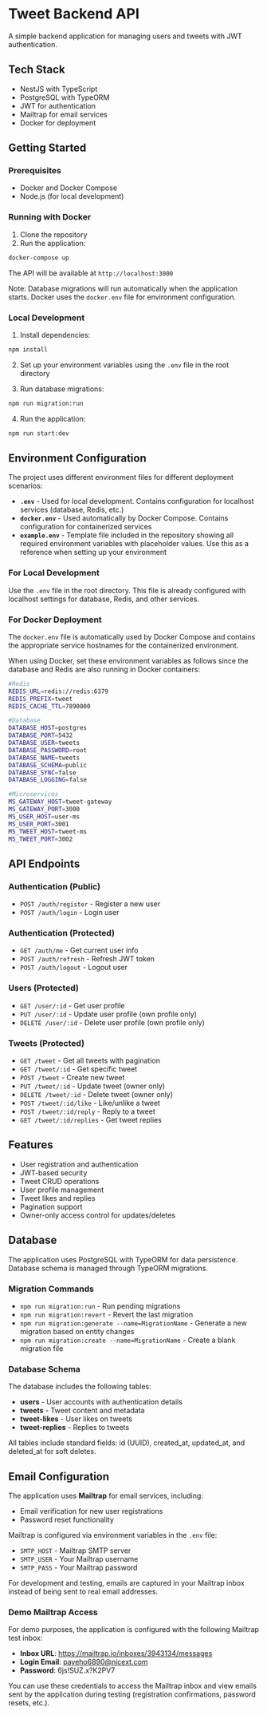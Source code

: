 # Tweet Backend API

A simple backend application for managing users and tweets with JWT authentication.

## Tech Stack

- NestJS with TypeScript
- PostgreSQL with TypeORM
- JWT for authentication
- Mailtrap for email services
- Docker for deployment

## Getting Started

### Prerequisites
- Docker and Docker Compose
- Node.js (for local development)

### Running with Docker

1. Clone the repository
2. Run the application:
```bash
docker-compose up
```

The API will be available at `http://localhost:3000`

Note: Database migrations will run automatically when the application starts. Docker uses the `docker.env` file for environment configuration.

### Local Development

1. Install dependencies:
```bash
npm install
```

2. Set up your environment variables using the `.env` file in the root directory

3. Run database migrations:
```bash
npm run migration:run
```

4. Run the application:
```bash
npm run start:dev
```

## Environment Configuration

The project uses different environment files for different deployment scenarios:

- **`.env`** - Used for local development. Contains configuration for localhost services (database, Redis, etc.)
- **`docker.env`** - Used automatically by Docker Compose. Contains configuration for containerized services
- **`example.env`** - Template file included in the repository showing all required environment variables with placeholder values. Use this as a reference when setting up your environment

### For Local Development
Use the `.env` file in the root directory. This file is already configured with localhost settings for database, Redis, and other services.

### For Docker Deployment
The `docker.env` file is automatically used by Docker Compose and contains the appropriate service hostnames for the containerized environment.

When using Docker, set these environment variables as follows since the database and Redis are also running in Docker containers:

```bash
#Redis
REDIS_URL=redis://redis:6379
REDIS_PREFIX=tweet
REDIS_CACHE_TTL=7890000

#Database
DATABASE_HOST=postgres
DATABASE_PORT=5432
DATABASE_USER=tweets
DATABASE_PASSWORD=root
DATABASE_NAME=tweets
DATABASE_SCHEMA=public
DATABASE_SYNC=false
DATABASE_LOGGING=false

#Microservices
MS_GATEWAY_HOST=tweet-gateway
MS_GATEWAY_PORT=3000
MS_USER_HOST=user-ms
MS_USER_PORT=3001
MS_TWEET_HOST=tweet-ms
MS_TWEET_PORT=3002
```

## API Endpoints

### Authentication (Public)
- `POST /auth/register` - Register a new user
- `POST /auth/login` - Login user

### Authentication (Protected)
- `GET /auth/me` - Get current user info
- `POST /auth/refresh` - Refresh JWT token
- `POST /auth/logout` - Logout user

### Users (Protected)
- `GET /user/:id` - Get user profile
- `PUT /user/:id` - Update user profile (own profile only)
- `DELETE /user/:id` - Delete user profile (own profile only)

### Tweets (Protected)
- `GET /tweet` - Get all tweets with pagination
- `GET /tweet/:id` - Get specific tweet
- `POST /tweet` - Create new tweet
- `PUT /tweet/:id` - Update tweet (owner only)
- `DELETE /tweet/:id` - Delete tweet (owner only)
- `POST /tweet/:id/like` - Like/unlike a tweet
- `POST /tweet/:id/reply` - Reply to a tweet
- `GET /tweet/:id/replies` - Get tweet replies

## Features

- User registration and authentication
- JWT-based security
- Tweet CRUD operations
- User profile management
- Tweet likes and replies
- Pagination support
- Owner-only access control for updates/deletes

## Database

The application uses PostgreSQL with TypeORM for data persistence. Database schema is managed through TypeORM migrations.

### Migration Commands

- `npm run migration:run` - Run pending migrations
- `npm run migration:revert` - Revert the last migration
- `npm run migration:generate --name=MigrationName` - Generate a new migration based on entity changes
- `npm run migration:create --name=MigrationName` - Create a blank migration file

### Database Schema

The database includes the following tables:
- **users** - User accounts with authentication details
- **tweets** - Tweet content and metadata
- **tweet-likes** - User likes on tweets
- **tweet-replies** - Replies to tweets

All tables include standard fields: id (UUID), created_at, updated_at, and deleted_at for soft deletes.

## Email Configuration

The application uses **Mailtrap** for email services, including:
- Email verification for new user registrations
- Password reset functionality

Mailtrap is configured via environment variables in the `.env` file:
- `SMTP_HOST` - Mailtrap SMTP server
- `SMTP_USER` - Your Mailtrap username
- `SMTP_PASS` - Your Mailtrap password

For development and testing, emails are captured in your Mailtrap inbox instead of being sent to real email addresses.

### Demo Mailtrap Access

For demo purposes, the application is configured with the following Mailtrap test inbox:

- **Inbox URL**: https://mailtrap.io/inboxes/3943134/messages
- **Login Email**: payeho6890@nicext.com
- **Password**: 6js!SUZ.x?K2PV7

You can use these credentials to access the Mailtrap inbox and view emails sent by the application during testing (registration confirmations, password resets, etc.).
